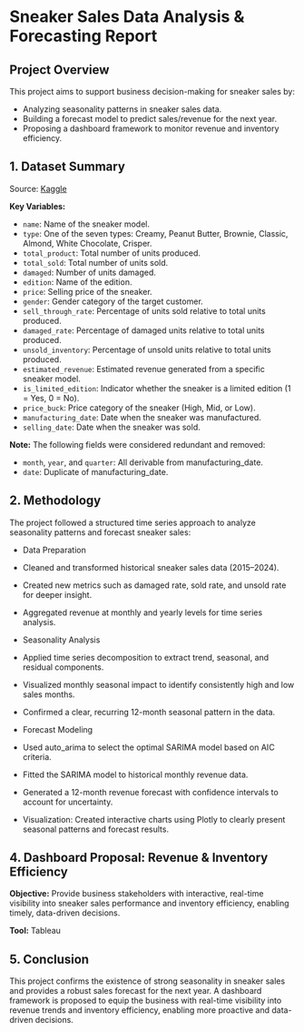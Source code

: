 # Sneaker Sales Data Analysis & Forecasting Report
## Project Overview
This project aims to support business decision-making for sneaker sales by:
- Analyzing seasonality patterns in sneaker sales data.
- Building a forecast model to predict sales/revenue for the next year.
- Proposing a dashboard framework to monitor revenue and inventory efficiency.

## 1. Dataset Summary
Source: [Kaggle](https://www.kaggle.com/datasets/comhek/500-snickers-dataset)

**Key Variables:**
- `name`: Name of the sneaker model.
- `type`: One of the seven types: Creamy, Peanut Butter, Brownie, Classic, Almond, White Chocolate, Crisper.
- `total_product`: Total number of units produced.
- `total_sold`: Total number of units sold.
- `damaged`: Number of units damaged.
- `edition`: Name of the edition.
- `price`: Selling price of the sneaker.
- `gender`: Gender category of the target customer.
- `sell_through_rate`: Percentage of units sold relative to total units produced.
- `damaged_rate`: Percentage of damaged units relative to total units produced.
- `unsold_inventory`: Percentage of unsold units relative to total units produced.
- `estimated_revenue`: Estimated revenue generated from a specific sneaker model.
- `is_limited_edition`: Indicator whether the sneaker is a limited edition (1 = Yes, 0 = No).
- `price_buck`: Price category of the sneaker (High, Mid, or Low).
- `manufacturing_date`: Date when the sneaker was manufactured.
- `selling_date`: Date when the sneaker was sold.

**Note:** The following fields were considered redundant and removed:
- `month`, `year`, and `quarter`: All derivable from manufacturing_date.
- `date`: Duplicate of manufacturing_date.

## 2. Methodology
The project followed a structured time series approach to analyze seasonality patterns and forecast sneaker sales:

- Data Preparation

* Cleaned and transformed historical sneaker sales data (2015–2024).

* Created new metrics such as damaged rate, sold rate, and unsold rate for deeper insight.

* Aggregated revenue at monthly and yearly levels for time series analysis.

- Seasonality Analysis

* Applied time series decomposition to extract trend, seasonal, and residual components.

* Visualized monthly seasonal impact to identify consistently high and low sales months.

* Confirmed a clear, recurring 12-month seasonal pattern in the data.

- Forecast Modeling

* Used auto_arima to select the optimal SARIMA model based on AIC criteria.

* Fitted the SARIMA model to historical monthly revenue data.

* Generated a 12-month revenue forecast with confidence intervals to account for uncertainty.

- Visualization: Created interactive charts using Plotly to clearly present seasonal patterns and forecast results.

## 4. Dashboard Proposal: Revenue & Inventory Efficiency
**Objective:** Provide business stakeholders with interactive, real-time visibility into sneaker sales performance and inventory efficiency, enabling timely, data-driven decisions.

**Tool:** Tableau

## 5. Conclusion
This project confirms the existence of strong seasonality in sneaker sales and provides a robust sales forecast for the next year. A dashboard framework is proposed to equip the business with real-time visibility into revenue trends and inventory efficiency, enabling more proactive and data-driven decisions.

